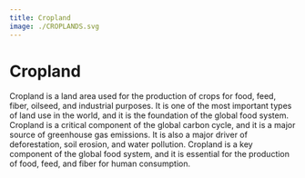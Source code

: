 ```yaml
---
title: Cropland
image: ./CROPLANDS.svg
---
```


# Cropland

Cropland is a land area used for the production of crops for food, feed, fiber, oilseed, and industrial purposes. It is one of the most important types of land use in the world, and it is the foundation of the global food system. Cropland is a critical component of the global carbon cycle, and it is a major source of greenhouse gas emissions. It is also a major driver of deforestation, soil erosion, and water pollution. Cropland is a key component of the global food system, and it is essential for the production of food, feed, and fiber for human consumption.